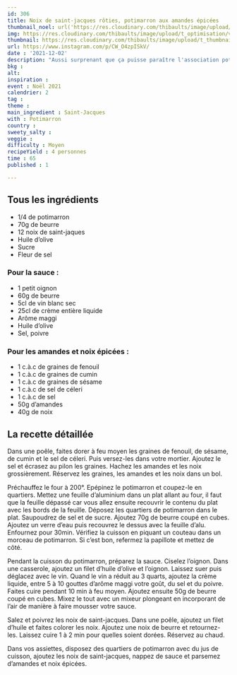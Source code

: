 ```yaml
---
id: 306
title: Noix de saint-jacques rôties, potimarron aux amandes épicées
thumbnail_noel: url('https://res.cloudinary.com/thibaults/image/upload/t_carre/v1638303445/Recipes/20211202_saint-jacques-potimarron.jpg')
img: https://res.cloudinary.com/thibaults/image/upload/t_optimisation/v1638303445/Recipes/20211202_saint-jacques-potimarron.jpg
thumbnail: https://res.cloudinary.com/thibaults/image/upload/t_thumbnail_josie/v1638303445/Recipes/20211202_saint-jacques-potimarron.jpg
url: https://www.instagram.com/p/CW_O4zpISkV/
date : '2021-12-02'
description: "Aussi surprenant que ça puisse paraître l'association potimarron et saint-jacques fonctionne à merveille. A essayer de toute urgence !"
bkg : 
alt: 
inspiration : 
event : Noël 2021
calendrier: 2
tag : 
theme : 
main_ingredient : Saint-Jacques
with : Potimarron
country : 
sweety_salty : 
veggie : 
difficulty : Moyen
recipeYield : 4 personnes
time : 65
published : 1

---
```


## Tous les ingrédients
 - 1/4 de potimarron
 - 70g de beurre
 - 12 noix de saint-jaques
 - Huile d’olive
 - Sucre
 - Fleur de sel

### Pour la sauce :
 - 1 petit oignon
 - 60g de beurre
 - 5cl de vin blanc sec
 - 25cl de crème entière liquide
 - Arôme maggi
 - Huile d’olive
 - Sel, poivre

### Pour les amandes et noix épicées :
 - 1 c.à.c de graines de fenouil
 - 1 c.à.c de graines de cumin
 - 1 c.à.c de graines de sésame
 - 1 c.à.c de sel de céleri
 - 1 c.à.c de sel
 - 50g d’amandes
 - 40g de noix

## La recette détaillée
Dans une poêle, faites dorer à feu moyen les graines de fenouil, de sésame, de cumin et le sel de céleri. Puis versez-les dans votre mortier. Ajoutez le sel et écrasez au pilon les graines. Hachez les amandes et les noix grossièrement. Réservez les graines, les amandes et les noix dans un bol.

Préchauffez le four à 200°. Epépinez le potimarron et coupez-le en quartiers. Mettez une feuille d’aluminium dans un plat allant au four, il faut que la feuille dépassé car vous allez ensuite recouvrir le contenu du plat avec les bords de la feuille. Déposez les quartiers de potimarron dans le plat. Saupoudrez de sel et de sucre. Ajoutez 70g de beurre coupé en cubes. Ajoutez un verre d’eau puis recouvrez le dessus avec la feuille d’alu. Enfournez pour 30min. Vérifiez la cuisson en piquant un couteau dans un morceau de potimarron. Si c’est bon, refermez la papillote et mettez de côté.

Pendant la cuisson du potimarron, préparez la sauce. Ciselez l’oignon. Dans une casserole, ajoutez un filet d’huile d’olive et l’oignon. Laissez suer puis déglacez avec le vin. Quand le vin a réduit au 3 quarts, ajoutez la crème liquide, entre 5 à 10 gouttes d’arôme maggi votre goût, du sel et du poivre. Faites cuire pendant 10 min à feu moyen. Ajoutez ensuite 50g de beurre coupé en cubes. Mixez le tout avec un mixeur plongeant en incorporant de l’air de manière à faire mousser votre sauce.

Salez et poivrez les noix de saint-jacques. Dans une poêle, ajoutez un filet d’huile et faites colorer les noix. Ajoutez une noix de beurre et retournez-les. Laissez cuire 1 à 2 min pour quelles soient dorées. Réservez au chaud.

Dans vos assiettes, disposez des quartiers de potimarron avec du jus de cuisson, ajoutez les noix de saint-jacques, nappez de sauce et parsemez d’amandes et noix épicées.
